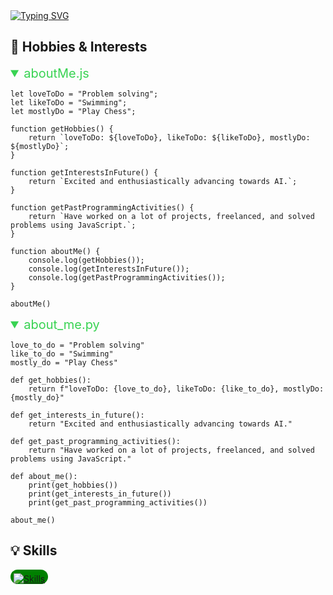 <a href="https://git.io/typing-svg" style="display:block;">
  <img src="https://readme-typing-svg.demolab.com?font=%24+whoami&weight=700&size=25&duration=2000&pause=300&color=39d353&width=435&lines=%24+print(username, details);Awais_Zahid MERN Engineer" alt="Typing SVG" />
</a>

## 🧩 **Hobbies & Interests**

<details open>
<summary style="font-size:20px;color:#39d353">aboutMe.js</summary>

```
let loveToDo = "Problem solving";
let likeToDo = "Swimming";
let mostlyDo = "Play Chess";

function getHobbies() {
    return `loveToDo: ${loveToDo}, likeToDo: ${likeToDo}, mostlyDo: ${mostlyDo}`;
}

function getInterestsInFuture() {
    return `Excited and enthusiastically advancing towards AI.`;
}

function getPastProgrammingActivities() {
    return `Have worked on a lot of projects, freelanced, and solved problems using JavaScript.`;
}

function aboutMe() {
    console.log(getHobbies());
    console.log(getInterestsInFuture());
    console.log(getPastProgrammingActivities());
}

aboutMe()
```
</details>

<details open>
<summary style="font-size:20px;color:#39d353">about_me.py</summary>

```
love_to_do = "Problem solving"
like_to_do = "Swimming"
mostly_do = "Play Chess"

def get_hobbies():
    return f"loveToDo: {love_to_do}, likeToDo: {like_to_do}, mostlyDo: {mostly_do}"

def get_interests_in_future():
    return "Excited and enthusiastically advancing towards AI."

def get_past_programming_activities():
    return "Have worked on a lot of projects, freelanced, and solved problems using JavaScript."

def about_me():
    print(get_hobbies())
    print(get_interests_in_future())
    print(get_past_programming_activities())

about_me()

```

</details>

## 💡 **Skills**
<div style="background:green; padding:6px 5px 0px 5px; border-radius:15px; display:block; width:max-content;">
  <a href="https://skillicons.dev">
    <img src="https://skillicons.dev/icons?i=vim,js,py,html,css,nodejs,react,express,jest,bootstrap,electron,github,git,mongodb,mysql,postgres,bootstrap,docker,ts,jquery,graphql,redux,linux,bash,vscode,notion" alt="Skills" />
  </a>
</div>
